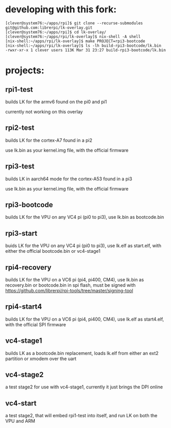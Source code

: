 # developing with this fork:
```
[clever@system76:~/apps/rpi]$ git clone --recurse-submodules git@github.com:librerpi/lk-overlay.git
[clever@system76:~/apps/rpi]$ cd lk-overlay/
[clever@system76:~/apps/rpi/lk-overlay]$ nix-shell -A shell
[nix-shell:~/apps/rpi/lk-overlay]$ make PROJECT=rpi3-bootcode
[nix-shell:~/apps/rpi/lk-overlay]$ ls -lh build-rpi3-bootcode/lk.bin
-rwxr-xr-x 1 clever users 113K Mar 31 23:27 build-rpi3-bootcode/lk.bin
```

# projects:
## rpi1-test
builds LK for the armv6 found on the pi0 and pi1

currently not working on this overlay

## rpi2-test
builds LK for the cortex-A7 found in a pi2

use lk.bin as your kernel.img file, with the official firmware

## rpi3-test
builds LK in aarch64 mode for the cortex-A53 found in a pi3

use lk.bin as your kernel.img file, with the official firmware

## rpi3-bootcode
builds LK for the VPU on any VC4 pi (pi0 to pi3), use lk.bin as bootcode.bin

## rpi3-start
buids LK for the VPU on any VC4 pi (pi0 to pi3), use lk.elf as start.elf, with either the official bootcode.bin or vc4-stage1

## rpi4-recovery
builds LK for the VPU on a VC6 pi (pi4, pi400, CM4), use lk.bin as recovery.bin or bootcode.bin in spi flash, must be signed with https://github.com/librerpi/rpi-tools/tree/master/signing-tool

## rpi4-start4
builds LK for the VPU on a VC6 pi (pi4, pi400, CM4), use lk.elf as start4.elf, with the official SPI firmware

## vc4-stage1
builds LK as a bootcode.bin replacement, loads lk.elf from either an ext2 partition or xmodem over the uart

## vc4-stage2
a test stage2 for use with vc4-stage1, currently it just brings the DPI online

## vc4-start
a test stage2, that will embed rpi1-test into itself, and run LK on both the VPU and ARM
